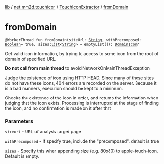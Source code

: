 [lib](../../index.md) / [net.mm2d.touchicon](../index.md) / [TouchIconExtractor](index.md) / [fromDomain](./from-domain.md)

# fromDomain

`@WorkerThread fun fromDomain(siteUrl: `[`String`](https://kotlinlang.org/api/latest/jvm/stdlib/kotlin/-string/index.html)`, withPrecomposed: `[`Boolean`](https://kotlinlang.org/api/latest/jvm/stdlib/kotlin/-boolean/index.html)` = true, sizes: `[`List`](https://kotlinlang.org/api/latest/jvm/stdlib/kotlin.collections/-list/index.html)`<`[`String`](https://kotlinlang.org/api/latest/jvm/stdlib/kotlin/-string/index.html)`> = emptyList()): `[`DomainIcon`](../-domain-icon/index.md)`?`

Get valid icon information,
by trying to access to some icon from the root of domain of specified URL.

**Do not call from main thread** to avoid NetworkOnMainThreadException

Judge the existence of icon using HTTP HEAD.
Since many of these sites do not have these icons, 404 errors are recorded on the server.
Because it is a bad manners, execution should be kept to a minimum.

Checks the existence of the icon in order,
and returns the information when judging that the icon exists.
Processing is interrupted at the stage of finding the icon, and no confirmation is made on it after that

### Parameters

`siteUrl` - URL of analysis target page

`withPrecomposed` - If specify true, include the "precomposed". default is true

`sizes` - Specify this when appending size (e.g. 80x80) to apple-touch-icon. Default is empty.